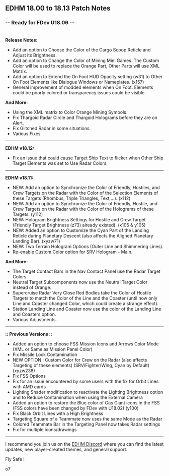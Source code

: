 ## EDHM 18.00 to 18.13 Patch Notes

### -- Ready for FDev U18.06 --<br><br>

**Release Notes:**
- Add an option to Choose the Color of the Cargo Scoop Reticle and Adjust its Brightness.
- Add an option to Change the Color of Mining Mini Games. The Custom Color will be used to replace the Orange Part, Other Parts will use XML Matrix.
- Add an option to Extend the On Foot HUD Opacity setting (w31) to Other On Foot Elements like Dialogue Windows or Nameplates. (x157)
- General improvement of modded elements when On Foot. Elements could be poorly colored or transparency issues could be visible.

**And More:**
- Using the XML matrix to Color Orange Mining Symbols.
- Fix Thargoid Radar Circle and Thargoid Holograms before they are on Alert.
- Fix Glitched Radar in some situations.
- Various Fixes

-------------------------------------------------------------------------

**EDHM v18.12:**
- Fix an issue that could cause Target Ship Text to flicker when Other Ship Target Elements was set to Use Radar Colors.

-------------------------------------------------------------------------

**EDHM v18.11:**
- NEW: Add an option to Synchronize the Color of Friendly, Hostiles, and Crew Targets on the Radar with the Color of the Selection Elements of these Targets (Rhombus, Triple Triangles, Text,...). (x112)
- NEW: Add an option to Synchronize the Color of Friendly, Hostile, and Crew Targets on the Radar with the Color of the Holograms of these Targets. (y112)
- NEW: Hologram Brightness Settings for Hostile and Crew Target (Friendly Target Brightness (z73) already existed). (x105 & y105)
- NEW: Added an option to Customize the Cyan Part of the Landing Reticle during Planetary Descent (also affects the Aligned Planetary Landing Bar). (xyzw71)
- NEW: Two Terrain Hologram Options (Outer Line and Shimmering Lines).
- Re-enable Custom Color option for SRV Hologram - Main.

**And More:**
- The Target Contact Bars in the Nav Contact Panel use the Radar Target Colors.
- Neutral Target Subcomponents now use the Neutral Target Color instead of Orange.
- Supercruise Radar Very Close Red Bodies take the Color of Hostile Targets to match the Color of the Line and the Coaster (until now only Line and Coaster changed Color, which could create a strange effect).
- Station Landing Line and Coaster now use the color of the Landing Line and Coasters option.
- Various Adjustments.

-------------------------------------------------------------------------

**:: Previous Versions ::**
- Added an option to choose FSS Mission Icons and Arrows Color Mode (XML or Same as Mission Panel Color)
- Fix Missile Lock Contamination
- NEW OPTION : Custom Color for Crew on the Radar (also affects Targeting of these elements) (SRV/Fighter/Wing, Cyan by Default) (xyzw238)
- Fix FSS Options
- Fix for an issue encountered by some users with the fix for Orbit Lines with AMD cards
- Lighting Shader modification to reactivate the Lighting Brightness option and to Reduce Contamination when using the External Camera
- Added an option to restore the Blue color of Gas Giant icons in the FSS (FSS colors have been changed by FDev with U18.02) (y100)
- Fix Black Orbit Lines with a High Brightness
- Targeting Square of a Teammate now uses the same Mode as the Radar
- Colored Teammate Bar in the Targeting Panel now takes Radar settings
- Fix for multiple icons/drawings

-------------------------------------------------------------------------

I recommend you join us on the [EDHM Discord](https://discord.gg/KTYgJegfYw) where you can find the latest updates, new player-created themes, and general support.

Fly Safe !

o7
